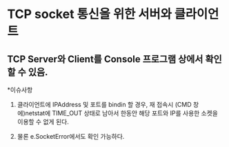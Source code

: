 # TCP socket 통신을 위한 서버와 클라이언트

## TCP Server와 Client를 Console 프로그램 상에서 확인 할 수 있음.

*이슈사항

1. 클라이언트에 IPAddress 및 포트를 bindin 할 경우, 재 접속시 (CMD 창에)netstat에 TIME_OUT 상태로 남아서 한동안 해당 포트와 IP를 사용한 소켓을 이용할 수 없게 된다.

2. 물론 e.SocketError에서도 확인 가능하다.